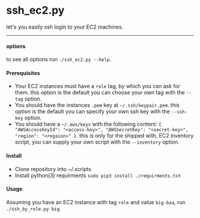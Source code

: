 # ssh_ec2.py

let's you easily ssh login to your EC2 machines.

---
#### options
to see all options run `./ssh_ec2.py --help`.
#### Prerequisites
- Your EC2 instances must have a `role` tag, by which you can ask for them. this option is the default you can choose your own tag with the `--tag` option.
- You should have the instances `.pem` key at `~/.ssh/keypair.pem`. this option is the default you can specify your own ssh key with the `--ssh-key` option.
- You should have a `~/.aws/keys` with the following content:
  `{  
        "AWSAccessKeyId": "<access-key>",
        "AWSSecretKey": "<secret-key>",
        "region": "<regaion>"
  }`.
  this is only for the shipped with, EC2 inventory script, you can supply your own script with the `--inventory` option.

#### Install
- Clone repository into ~/.scripts
- Install python(3) requirments `sudo pip3 install ./requirments.txt`

#### Usage
Assuming you have an EC2 instance with tag `role` and value `big-baa`, run `./ssh_by_role.py big`.
